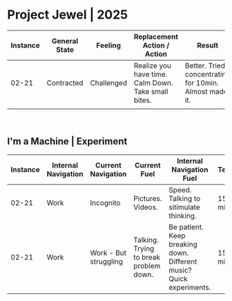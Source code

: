 # Project Jewel | 2025

| Instance | General State | Feeling    | Replacement Action / Action                         | Result                                                 |
| -------- | ------------- | ---------- | --------------------------------------------------- | ------------------------------------------------------ |
| 02-21    | Contracted    | Challenged | Realize you have time. Calm Down. Take small bites. | Better. Tried concentrating for 10min. Almost made it. |
|          |               |            |                                                     |                                                        |

<br>

## I'm a Machine | Experiment

| Instance | Internal Navigation | Current Navigation    | Current Fuel                           | Internal Navigation Fuel                                            | Test   |
| -------- | ------------------- | --------------------- | -------------------------------------- | ------------------------------------------------------------------- | ------ |
| 02-21    | Work                | Incognito             | Pictures. Videos.                      | Speed. Talking to sitimulate thinking.                              | 15 min |
| 02-21    | Work                | Work - But struggling | Talking. Trying to break problem down. | Be patient. Keep breaking down. Different music? Quick experiments. | 15 min |

